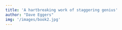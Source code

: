 ```yaml
---
title: 'A hartbreaking work of staggering genius'
author: "Dave Eggers"
img: '/images/book2.jpg'
---
```

